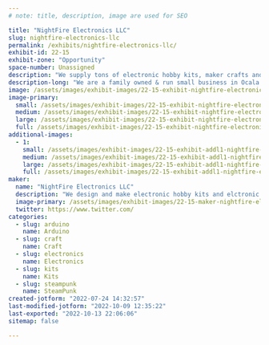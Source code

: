 ```yaml
---
# note: title, description, image are used for SEO

title: "NightFire Electronics LLC"
slug: nightfire-electronics-llc
permalink: /exhibits/nightfire-electronics-llc/
exhibit-id: 22-15
exhibit-zone: "Opportunity"
space-number: Unassigned
description: "We supply tons of electronic hobby kits, maker crafts and electronic steampunk crafts and supplies."
description-long: "We are a family owned & run small business in Ocala Fl providing electronic hobby kits from guitar amplifiers to LED Chasers to UFO Landing lights. We also provide 3D printed original designs and epoxy resin designs. We offer unique electronic jewelry and supplies. Visit our store in Ocala, FL"
image: /assets/images/exhibit-images/22-15-exhibit-nightfire-electronics-llc-aliens-black-large.jpg
image-primary: 
  small: /assets/images/exhibit-images/22-15-exhibit-nightfire-electronics-llc-aliens-black-small.jpg
  medium: /assets/images/exhibit-images/22-15-exhibit-nightfire-electronics-llc-aliens-black-medium.jpg
  large: /assets/images/exhibit-images/22-15-exhibit-nightfire-electronics-llc-aliens-black-large.jpg
  full: /assets/images/exhibit-images/22-15-exhibit-nightfire-electronics-llc-aliens-black-full.jpg
additional-images: 
  - 1:
    small: /assets/images/exhibit-images/22-15-exhibit-addl1-nightfire-electronics-llc-heart-vase-blue-shells-small.jpg
    medium: /assets/images/exhibit-images/22-15-exhibit-addl1-nightfire-electronics-llc-heart-vase-blue-shells-medium.jpg
    large: /assets/images/exhibit-images/22-15-exhibit-addl1-nightfire-electronics-llc-heart-vase-blue-shells-large.jpg
    full: /assets/images/exhibit-images/22-15-exhibit-addl1-nightfire-electronics-llc-heart-vase-blue-shells-full.jpg
maker: 
  name: "NightFire Electronics LLC"
  description: "We design and make electronic hobby kits and elctronic jewelry and supplies."
  image-primary: /assets/images/exhibit-images/22-15-maker-nightfire-electronics-llc-nf-ceramics-medium.jpg
  twitter: https://www.twitter.com/
categories: 
  - slug: arduino
    name: Arduino
  - slug: craft
    name: Craft
  - slug: electronics
    name: Electronics
  - slug: kits
    name: Kits
  - slug: steampunk
    name: SteamPunk
created-jotform: "2022-07-24 14:32:57"
last-modified-jotform: "2022-10-09 12:35:22"
last-exported: "2022-10-13 22:06:06"
sitemap: false

---
```

